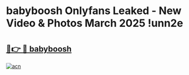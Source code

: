 # babyboosh Onlyfans Leaked - New Video & Photos March 2025 !unn2e

# <h2><a href="https://tab7d9.iuczelnia.edu.pl?title=babyboosh&ref=unn2e">🔗👉 🔴 babyboosh</a></h2>

[![acn](https://github.com/user-attachments/assets/0f9c940e-d8b0-45ae-aac7-cd30a18b3e1c)](https://tab7d9.iuczelnia.edu.pl?title=babyboosh&ref=unn2e)

